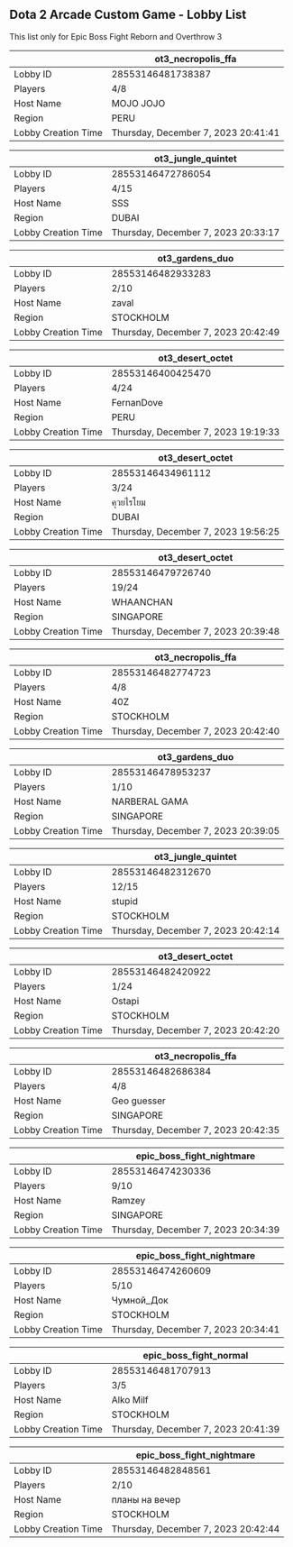 ## Dota 2 Arcade Custom Game - Lobby List

This list only for Epic Boss Fight Reborn and Overthrow 3

|  | ot3_necropolis_ffa |
| ------ | ------ |
| Lobby ID | 28553146481738387 |
| Players | 4/8 |
| Host Name | MOJO JOJO |
| Region | PERU |
| Lobby Creation Time | Thursday, December 7, 2023 20:41:41 |


|  | ot3_jungle_quintet |
| ------ | ------ |
| Lobby ID | 28553146472786054 |
| Players | 4/15 |
| Host Name | SSS |
| Region | DUBAI |
| Lobby Creation Time | Thursday, December 7, 2023 20:33:17 |


|  | ot3_gardens_duo |
| ------ | ------ |
| Lobby ID | 28553146482933283 |
| Players | 2/10 |
| Host Name | zaval |
| Region | STOCKHOLM |
| Lobby Creation Time | Thursday, December 7, 2023 20:42:49 |


|  | ot3_desert_octet |
| ------ | ------ |
| Lobby ID | 28553146400425470 |
| Players | 4/24 |
| Host Name | FernanDove |
| Region | PERU |
| Lobby Creation Time | Thursday, December 7, 2023 19:19:33 |


|  | ot3_desert_octet |
| ------ | ------ |
| Lobby ID | 28553146434961112 |
| Players | 3/24 |
| Host Name | คุวยไรโยม |
| Region | DUBAI |
| Lobby Creation Time | Thursday, December 7, 2023 19:56:25 |


|  | ot3_desert_octet |
| ------ | ------ |
| Lobby ID | 28553146479726740 |
| Players | 19/24 |
| Host Name | WHAANCHAN |
| Region | SINGAPORE |
| Lobby Creation Time | Thursday, December 7, 2023 20:39:48 |


|  | ot3_necropolis_ffa |
| ------ | ------ |
| Lobby ID | 28553146482774723 |
| Players | 4/8 |
| Host Name | 40Z |
| Region | STOCKHOLM |
| Lobby Creation Time | Thursday, December 7, 2023 20:42:40 |


|  | ot3_gardens_duo |
| ------ | ------ |
| Lobby ID | 28553146478953237 |
| Players | 1/10 |
| Host Name | NARBERAL GAMA |
| Region | SINGAPORE |
| Lobby Creation Time | Thursday, December 7, 2023 20:39:05 |


|  | ot3_jungle_quintet |
| ------ | ------ |
| Lobby ID | 28553146482312670 |
| Players | 12/15 |
| Host Name | stupid |
| Region | STOCKHOLM |
| Lobby Creation Time | Thursday, December 7, 2023 20:42:14 |


|  | ot3_desert_octet |
| ------ | ------ |
| Lobby ID | 28553146482420922 |
| Players | 1/24 |
| Host Name | Ostapi |
| Region | STOCKHOLM |
| Lobby Creation Time | Thursday, December 7, 2023 20:42:20 |


|  | ot3_necropolis_ffa |
| ------ | ------ |
| Lobby ID | 28553146482686384 |
| Players | 4/8 |
| Host Name | Geo guesser |
| Region | SINGAPORE |
| Lobby Creation Time | Thursday, December 7, 2023 20:42:35 |


|  | epic_boss_fight_nightmare |
| ------ | ------ |
| Lobby ID | 28553146474230336 |
| Players | 9/10 |
| Host Name | Ramzey |
| Region | SINGAPORE |
| Lobby Creation Time | Thursday, December 7, 2023 20:34:39 |


|  | epic_boss_fight_nightmare |
| ------ | ------ |
| Lobby ID | 28553146474260609 |
| Players | 5/10 |
| Host Name | Чумной_Док |
| Region | STOCKHOLM |
| Lobby Creation Time | Thursday, December 7, 2023 20:34:41 |


|  | epic_boss_fight_normal |
| ------ | ------ |
| Lobby ID | 28553146481707913 |
| Players | 3/5 |
| Host Name | Alko Milf |
| Region | STOCKHOLM |
| Lobby Creation Time | Thursday, December 7, 2023 20:41:39 |


|  | epic_boss_fight_nightmare |
| ------ | ------ |
| Lobby ID | 28553146482848561 |
| Players | 2/10 |
| Host Name | планы на вечер |
| Region | STOCKHOLM |
| Lobby Creation Time | Thursday, December 7, 2023 20:42:44 |


